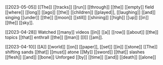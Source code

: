 [[2023-05-05]]
[[The]] [[tracks]] [[run]] [[through]] [[the]] [[empty]] field
[[where]] [[long]] [[ago]] [[the]] [[children]] [[played]],
[[laughing]] [[and]] singing [[under]] [[the]] [[moon]]
[[still]] [[shining]] [[high]] [[up]] [[in]] [[the]] [[sky]].

[[2023-04-28]]
Watched [[many]] videos [[in]] [[a]] [[row]]
[[about]] [[the]] topics [[that]] enthrall
[[the]] [[man]] [[I]] [[am]].

[[2023-04-10]]
[[A]] [[world]] [[on]] [[paper]], [[set]] [[in]] [[stone]]
[[The]] shifting sands [[that]] [[must]] atone
[[My]] [[sword]] [[that]] slashes [[flesh]] [[and]] [[bone]]
Unforged [[by]] [[time]] [[and]] [[death]] [[alone]]

